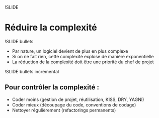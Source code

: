 !SLIDE

# Réduire la complexité #

!SLIDE bullets

* Par nature, un logiciel devient de plus en plus complexe
* Si on ne fait rien, cette complexité explose de manière exponentielle
* La réduction de la complexité doit être une priorité du chef de projet

!SLIDE bullets incremental

## Pour contrôler la complexité : ##

* Coder moins (gestion de projet, réutilisation, KISS, DRY, YAGNI)
* Coder mieux (découpage du code, conventions de codage)
* Nettoyer régulièrement (refactorings permanents)
